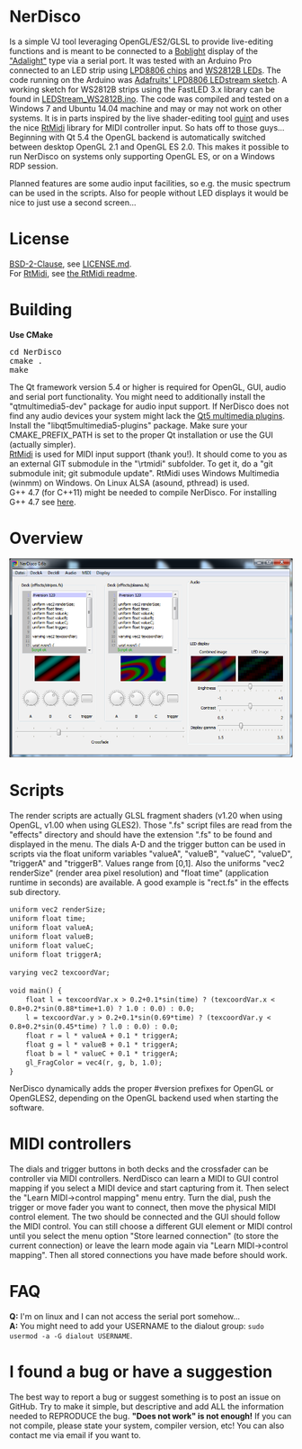 NerDisco
========

Is a simple VJ tool leveraging OpenGL/ES2/GLSL to provide live-editing functions and is meant to be connected to a [Boblight](https://code.google.com/p/boblight/) display of the ["Adalight"](http://www.adafruit.com/product/461) type via a serial port. 
It was tested with an Arduino Pro connected to an LED strip using [LPD8806 chips](http://www.adafruit.com/product/306) and [WS2812B LEDs](http://www.adafruit.com/products/1655). 
The code running on the Arduino was [Adafruits' LPD8806 LEDstream sketch](https://github.com/adafruit/Adalight/blob/master/Arduino/LEDstream_LPD8806/LEDstream_LPD8806.pde). A working sketch for WS2812B strips using the FastLED 3.x library can be found in [LEDStream_WS2812B.ino](LEDStream_WS2812B/LEDStream_WS2812B.ino).
The code was compiled and tested on a Windows 7 and Ubuntu 14.04 machine and may or may not work on other systems.
It is in parts inspired by the live shader-editing tool [quint](https://gitorious.org/quint) and uses the nice [RtMidi](https://github.com/thestk/rtmidi) library for MIDI controller input. So hats off to those guys...  
Beginning with Qt 5.4 the OpenGL backend is automatically switched between desktop OpenGL 2.1 and OpenGL ES 2.0. This makes it possible to run NerDisco on systems only supporting OpenGL ES, or on a Windows RDP session.

Planned features are some audio input facilities, so e.g. the music spectrum can be used in the scripts. Also for people without LED displays it would be nice to just use a second screen...

License
========

[BSD-2-Clause](http://opensource.org/licenses/BSD-2-Clause), see [LICENSE.md](LICENSE.md).  
For [RtMidi](https://github.com/thestk/rtmidi), see [the RtMidi readme](https://github.com/thestk/rtmidi/blob/master/readme).

Building
========
**Use CMake**

<pre>
cd NerDisco
cmake .
make
</pre>

The Qt framework version 5.4 or higher is required for OpenGL, GUI, audio and serial port functionality. You might need to additionally install the "qtmultimedia5-dev" package for audio input support.
If NerDisco does not find any audio devices your system might lack the [Qt5 multimedia plugins](http://stackoverflow.com/questions/21939759/qaudiodeviceinfo-finds-no-default-audio-device-on-ubuntu). Install the "libqt5multimedia5-plugins" package.
Make sure your CMAKE_PREFIX_PATH is set to the proper Qt installation or use the GUI (actually simpler).  
[RtMidi](https://github.com/thestk/rtmidi) is used for MIDI input support (thank you!). It should come to you as an external GIT submodule in the "\rtmidi" subfolder. To get it, do a "git submodule init; git submodule update". 
RtMidi uses Windows Multimedia (winmm) on Windows. On Linux ALSA (asound, pthread) is used.  
G++ 4.7 (for C++11) might be needed to compile NerDisco. For installing G++ 4.7 see [here](http://lektiondestages.blogspot.de/2013/05/installing-and-switching-gccg-versions.html).

Overview
========
![GUI overview](NerDisco_gui.png?raw=true)

Scripts
========
The render scripts are actually GLSL fragment shaders (v1.20 when using OpenGL, v1.00 when using GLES2). Those ".fs" script files are read from the "effects" directory and should have the extension ".fs" to be found and displayed in the menu.
The dials A-D and the trigger button can be used in scripts via the float uniform variables "valueA", "valueB", "valueC", "valueD", "triggerA" and "triggerB". Values range from [0,1].
Also the uniforms "vec2 renderSize" (render area pixel resolution) and "float time" (application runtime in seconds) are available. A good example is "rect.fs" in the effects sub directory.
```
uniform vec2 renderSize;
uniform float time;
uniform float valueA;
uniform float valueB;
uniform float valueC;
uniform float triggerA;

varying vec2 texcoordVar;

void main() {
	float l = texcoordVar.x > 0.2+0.1*sin(time) ? (texcoordVar.x < 0.8+0.2*sin(0.88*time+1.0) ? 1.0 : 0.0) : 0.0;
	l = texcoordVar.y > 0.2+0.1*sin(0.69*time) ? (texcoordVar.y < 0.8+0.2*sin(0.45*time) ? l.0 : 0.0) : 0.0;
	float r = l * valueA + 0.1 * triggerA;
	float g = l * valueB + 0.1 * triggerA;
	float b = l * valueC + 0.1 * triggerA;
	gl_FragColor = vec4(r, g, b, 1.0);
}
```
NerDisco dynamically adds the proper #version prefixes for OpenGL or OpenGLES2, depending on the OpenGL backend used when starting the software.

MIDI controllers
========
The dials and trigger buttons in both decks and the crossfader can be controller via MIDI controllers. NerdDisco can learn a MIDI to GUI control mapping if you select a MIDI device and start capturing from it.
Then select the "Learn MIDI->control mapping" menu entry. Turn the dial, push the trigger or move fader you want to connect, then move the physical MIDI control element. The two should be connected and the GUI should follow the MIDI control.
You can still choose a different GUI element or MIDI control until you select the menu option "Store learned connection" (to store the current connection) or leave the learn mode again via "Learn MIDI->control mapping".
Then all stored connections you have made before should work.

FAQ
========
**Q:** I'm on linux and I can not access the serial port somehow...  
**A:** You might need to add your USERNAME to the dialout group: ```sudo usermod -a -G dialout USERNAME```.  

I found a bug or have a suggestion
========

The best way to report a bug or suggest something is to post an issue on GitHub. Try to make it simple, but descriptive and add ALL the information needed to REPRODUCE the bug. **"Does not work" is not enough!** If you can not compile, please state your system, compiler version, etc! You can also contact me via email if you want to.
